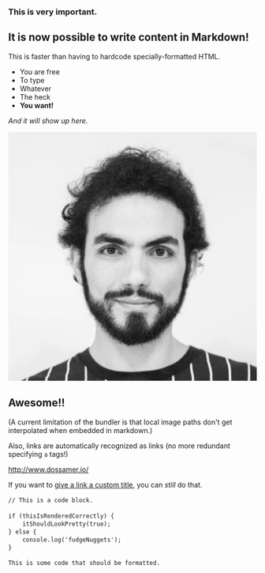 ### This is very important.

## It is now possible to write content in Markdown! 

This is faster than having to hardcode specially-formatted HTML.

- You are free
- To type
- Whatever 
- The heck
- __You want!__

*And it will show up here.*

<img class="image_frame medium rounded float-right" src="../../assets/images/default_avatar.jpg" />

## Awesome!!

(A current limitation of the bundler is that local image paths don't get interpolated when embedded in markdown.)


Also, links are automatically recognized as links (no more redundant specifying `a` tags!)

http://www.dossamer.io/

If you want to [give a link a custom title](https://www.google.com/), you can *still* do that. 

```
// This is a code block.

if (thisIsRenderedCorrectly) {
    itShouldLookPretty(true);
} else {
    console.log('fudgeNuggets');
}
```

`This is some code that should be formatted.`